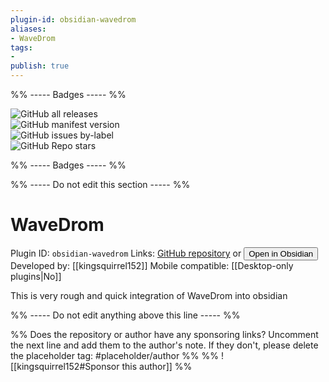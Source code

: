 ```yaml
---
plugin-id: obsidian-wavedrom
aliases:
- WaveDrom
tags: 
- 
publish: true
---
```


%% ----- Badges ----- %%

![GitHub all releases](https://img.shields.io/github/downloads/kingsquirrel152/obsidian-wavedrom/total?color=573E7A&logo=github&style=for-the-badge)   
![GitHub manifest version](https://img.shields.io/github/manifest-json/v/kingsquirrel152/obsidian-wavedrom?color=573E7A&logo=github&style=for-the-badge)   
![GitHub issues by-label](https://img.shields.io/github/issues/kingsquirrel152/obsidian-wavedrom/help%20wanted?color=573E7A&logo=github&style=for-the-badge)   
![GitHub Repo stars](https://img.shields.io/github/stars/kingsquirrel152/obsidian-wavedrom?color=573E7A&logo=github&style=for-the-badge)

%% ----- Badges ----- %%

%% ----- Do not edit this section ----- %%

# WaveDrom

Plugin ID: `obsidian-wavedrom`
Links: [GitHub repository](https://github.com/kingsquirrel152/obsidian-wavedrom) or [<button id=HH>Open in Obsidian</button>](obsidian://goto-plugin?id=obsidian-wavedrom)
Developed by: [[kingsquirrel152]]
Mobile compatible: [[Desktop-only plugins|No]]

This is very rough and quick integration of WaveDrom into obsidian

%% ----- Do not edit anything above this line ----- %% 

%% Does the repository or author have any sponsoring links? Uncomment the next line and add them to the author's note. If they don't, please delete the placeholder tag: #placeholder/author %%
%% ![[kingsquirrel152#Sponsor this author]] %%
